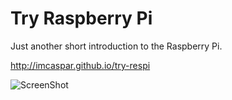 Try Raspberry Pi
=========
Just another short introduction to the Raspberry Pi.

<http://imcaspar.github.io/try-respi>

![ScreenShot](screenshot.png)